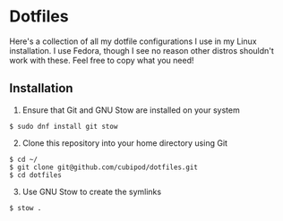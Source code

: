 # Dotfiles

Here's a collection of all my dotfile configurations I use in my Linux installation. I use Fedora,
though I see no reason other distros shouldn't work with these. Feel free to copy what you need!

## Installation
1) Ensure that Git and GNU Stow are installed on your system
```
$ sudo dnf install git stow
```

2) Clone this repository into your home directory using Git
```
$ cd ~/
$ git clone git@github.com/cubipod/dotfiles.git
$ cd dotfiles
```

3) Use GNU Stow to create the symlinks
```
$ stow .
```
